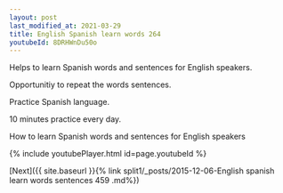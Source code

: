 ```yaml
---
layout: post
last_modified_at: 2021-03-29
title: English Spanish learn words 264 
youtubeId: 8DRHWnDu50o
---
```

 
 
Helps to learn Spanish words and sentences for English speakers.

Opportunitiy to repeat the words sentences. 

Practice Spanish language. 
 
10 minutes practice every day. 
 
How to learn Spanish words and sentences for English speakers 
 
{% include youtubePlayer.html id=page.youtubeId %}
 
 
[Next]({{ site.baseurl }}{% link  split1/_posts/2015-12-06-English spanish learn words sentences 459 .md%})
 
